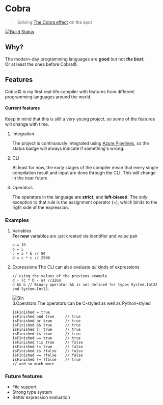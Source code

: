 ﻿# Cobra

> Solving [The Cobra effect](https://en.wikipedia.org/wiki/Cobra_effect) on the spot

[![Build Status](https://petarangelov15-gmail.visualstudio.com/Cobra/_apis/build/status/Shannarra.Cobra?branchName=master)](https://petarangelov15-gmail.visualstudio.com/Cobra/_build/latest?definitionId=1&branchName=master)

## Why?
The modern-day programming languages are __good__ but not __*the best*__.  
Or at least the ones before Cobra&copy;.

## Features
Cobra&copy; is my first real-life compiler with features from different programming languages around the world.

#### Current features
Keep in mind that this is still a _very_ young project, so some of the features will change with time.
<ol style="list-sty">
    <li>
        Integration  
        <p>The project is continuously integrated using <a href="">Azure Pipelines</a>, so the status badge will always indicate if something's wrong.</p>
    </li>
    <li>
        CLI
        <p>At least for now, the early stages of the compiler mean that every single compilation result and input are done through the CLI. This will change in the near future.</p>
    </li>
    <li>
        Operators
        <p>The operators in the language are <strong>strict</strong>, and <strong>left-biased</strong>. The only exception to that rule is the assignment operator (=), which binds to the right side of the expression.</p>
    </li>
</ol>

### Examples
1. Variables  
   __For now__ variables are just created via identifier and value pair
    ```
    a = 10
    b = 5
    c = a * b // 50
    d = c * c // 2500
    ```
2. Expressions
    The CLI can also evaluate _all_ kinds of expressions
    ```
    // using the values of the previous example
    d - (c * b - a) //2260
    d && b // Binary operator && is not defined for types System.Int32 and System.Int32.
    ```
    ![Bin](https://github.com/Shannarra/Cobra/blob/master/docs/bin_operator_err.png?raw=true)  
3.Operators
    The operators can be C-styled as well as Python-styled 
    ``` 
    isFinished = true
    isFinished and true     // true
    isFinished or true      // true
    isFinished && true      // true
    isFinished || true      // true
    isFinished is true      // true
    isFinished == true      // true
    isFinished !is true     // false
    isFinished != true      // false
    isFinished is !false    // false
    isFinished == !false    // false
    isFinished != !false    // true
    // and so much more
    ```

### Future features
- File support
- Strong type system
- Better expression evaluation